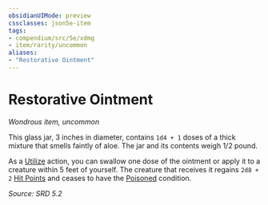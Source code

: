 ```yaml
---
obsidianUIMode: preview
cssclasses: json5e-item
tags:
- compendium/src/5e/xdmg
- item/rarity/uncommon
aliases: 
- "Restorative Ointment"
---
```

# Restorative Ointment
*Wondrous item, uncommon*  


This glass jar, 3 inches in diameter, contains `1d4 + 1` doses of a thick mixture that smells faintly of aloe. The jar and its contents weigh 1/2 pound.

As a [Utilize](actions.md#Utilize) action, you can swallow one dose of the ointment or apply it to a creature within 5 feet of yourself. The creature that receives it regains `2d8 + 2` [Hit Points](hit-points-xphb.md) and ceases to have the [Poisoned](conditions.md#Poisoned) condition.

*Source: SRD 5.2*